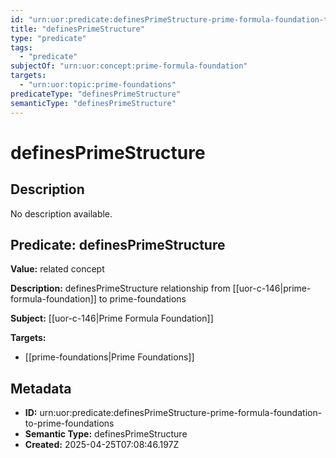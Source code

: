 ```yaml
---
id: "urn:uor:predicate:definesPrimeStructure-prime-formula-foundation-to-prime-foundations"
title: "definesPrimeStructure"
type: "predicate"
tags:
  - "predicate"
subjectOf: "urn:uor:concept:prime-formula-foundation"
targets:
  - "urn:uor:topic:prime-foundations"
predicateType: "definesPrimeStructure"
semanticType: "definesPrimeStructure"
---
```


# definesPrimeStructure

## Description

No description available.

## Predicate: definesPrimeStructure

**Value:** related concept

**Description:** definesPrimeStructure relationship from [[uor-c-146|prime-formula-foundation]] to prime-foundations

**Subject:** [[uor-c-146|Prime Formula Foundation]]

**Targets:**

- [[prime-foundations|Prime Foundations]]

## Metadata

- **ID:** urn:uor:predicate:definesPrimeStructure-prime-formula-foundation-to-prime-foundations
- **Semantic Type:** definesPrimeStructure
- **Created:** 2025-04-25T07:08:46.197Z
